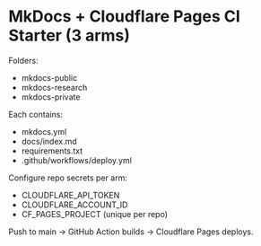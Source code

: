 # MkDocs + Cloudflare Pages CI Starter (3 arms)

Folders:
- mkdocs-public
- mkdocs-research
- mkdocs-private

Each contains:
- mkdocs.yml
- docs/index.md
- requirements.txt
- .github/workflows/deploy.yml

Configure repo secrets per arm:
- CLOUDFLARE_API_TOKEN
- CLOUDFLARE_ACCOUNT_ID
- CF_PAGES_PROJECT (unique per repo)

Push to main → GitHub Action builds → Cloudflare Pages deploys.
